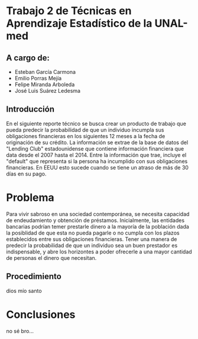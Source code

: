 # Trabajo 2 de Técnicas en Aprendizaje Estadístico de la UNAL-med 

## A cargo de:

- Esteban García Carmona
- Emilio Porras Mejía
- Felipe Miranda Arboleda
- José Luis Suárez Ledesma

## Introducción 
En el siguiente reporte técnico se busca crear un producto de trabajo que pueda predecir la probabilidad de que un individuo incumpla sus obligaciones financieras en los siguientes 12 meses a la fecha de originación de su crédito. La información se extrae de la base de datos del "Lending Club" estadounidense que contiene información financiera que data desde el 2007 hasta el 2014. Entre la información que trae, incluye el "default" que representa si la persona ha incumplido con sus obligaciones financieras. En EEUU esto sucede cuando se tiene un atraso de más de 30 días en su pago. 

# Problema
Para vivir sabroso en una sociedad contemporánea, se necesita capacidad de endeudamiento y obtención de préstamos. Inicialmente, las entidades bancarias podrían temer prestarle dinero a la mayoría de la población dada la posiblidad de que esta no pueda pagarle o no cumpla con los plazos establecidos entre sus obligaciones financieras. Tener una manera de predecir la probabilidad de que un individuo sea un buen prestador es indispensable, y abre los horizontes a poder ofrecerle a una mayor cantidad de personas el dinero que necesitan.
## Procedimiento
dios mío santo
# Conclusiones
no sé bro...